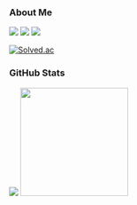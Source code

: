 ### About Me
<a href="https://iris-twist-264.notion.site/4bcee3d2019442308d332e9be3b0891c"><img src="https://img.shields.io/badge/Notion-000000?style=flat-square&logo=Notion&logoColor=white"/></a>
<a href="https://www.instagram.com/d0ngwook7"><img src="https://img.shields.io/badge/Instagram-E4405F?style=flat-square&logo=Instagram&logoColor=white"/></a>
<a href="https://swbsnewby7.tistory.com/"><img src="https://img.shields.io/badge/Tistory-EB531F?style=flat-square&logo=Tistory&logoColor=white"/></a>

[![Solved.ac](http://mazassumnida.wtf/api/mini/generate_badge?boj=dongwook7)](https://solved.ac/profile/dongwook7)

### GitHub Stats
<div aline=senter>
  <img src="https://github-readme-stats.vercel.app/api?username=dongwookkim3&show_icons=true&theme=ambient_gradient">
  <img src="https://github-readme-stats.vercel.app/api/top-langs/?username=dongwookkim3&layout=compact" height=195>
</div>
